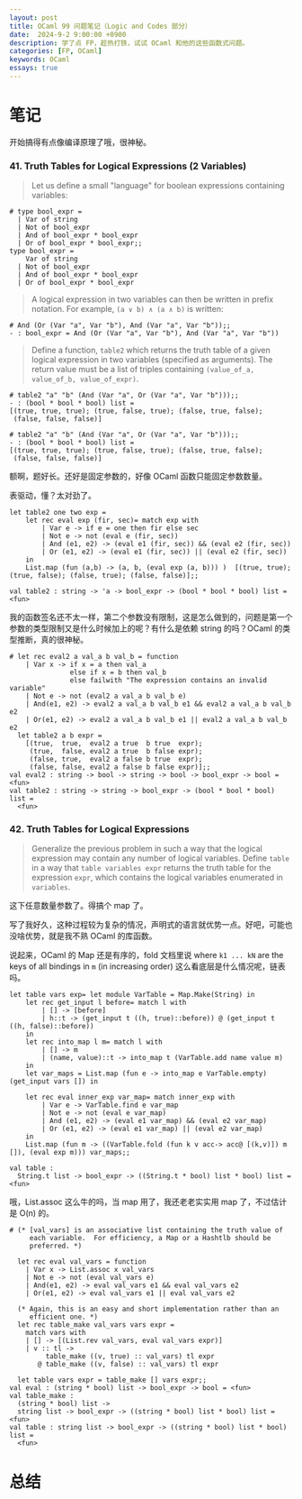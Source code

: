 ```yaml
---
layout: post
title: OCaml 99 问题笔记（Logic and Codes 部分）
date:  2024-9-2 9:00:00 +0900
description: 学了点 FP，趁热打铁，试试 OCaml 和他的这些函数式问题。
categories: [FP, OCaml]
keywords: OCaml
essays: true   
---
```


# 笔记

开始搞得有点像编译原理了哦，很神秘。

### 41. Truth Tables for Logical Expressions (2 Variables)

>Let us define a small "language" for boolean expressions containing variables:

```
# type bool_expr =
  | Var of string
  | Not of bool_expr
  | And of bool_expr * bool_expr
  | Or of bool_expr * bool_expr;;
type bool_expr =
    Var of string
  | Not of bool_expr
  | And of bool_expr * bool_expr
  | Or of bool_expr * bool_expr
```

> A logical expression in two variables can then be written in prefix notation. For example, `(a ∨ b) ∧ (a ∧ b)` is written:

```
# And (Or (Var "a", Var "b"), And (Var "a", Var "b"));;
- : bool_expr = And (Or (Var "a", Var "b"), And (Var "a", Var "b"))
```

> Define a function, `table2` which returns the truth table of a given logical expression in two variables (specified as arguments). The return value must be a list of triples containing `(value_of_a, value_of_b, value_of_expr)`.

```
# table2 "a" "b" (And (Var "a", Or (Var "a", Var "b")));;
- : (bool * bool * bool) list =
[(true, true, true); (true, false, true); (false, true, false);
 (false, false, false)]
```

```
# table2 "a" "b" (And (Var "a", Or (Var "a", Var "b")));;
- : (bool * bool * bool) list =
[(true, true, true); (true, false, true); (false, true, false);
 (false, false, false)]
```

额啊，题好长。还好是固定参数的，好像 OCaml 函数只能固定参数数量。

表驱动，懂？太对劲了。

```
let table2 one two exp = 
	let rec eval exp (fir, sec)= match exp with
		| Var e -> if e = one then fir else sec
		| Not e -> not (eval e (fir, sec))
		| And (e1, e2) -> (eval e1 (fir, sec)) && (eval e2 (fir, sec))
		| Or (e1, e2) -> (eval e1 (fir, sec)) || (eval e2 (fir, sec))
	in
	List.map (fun (a,b) -> (a, b, (eval exp (a, b))) )  [(true, true); (true, false); (false, true); (false, false)];;

val table2 : string -> 'a -> bool_expr -> (bool * bool * bool) list = <fun>

```

我的函数签名还不太一样，第二个参数没有限制，这是怎么做到的，问题是第一个参数的类型限制又是什么时候加上的呢？有什么是依赖 string 的吗？OCaml 的类型推断，真的很神秘。

```
# let rec eval2 a val_a b val_b = function
    | Var x -> if x = a then val_a
               else if x = b then val_b
               else failwith "The expression contains an invalid variable"
    | Not e -> not (eval2 a val_a b val_b e)
    | And(e1, e2) -> eval2 a val_a b val_b e1 && eval2 a val_a b val_b e2
    | Or(e1, e2) -> eval2 a val_a b val_b e1 || eval2 a val_a b val_b e2
  let table2 a b expr =
    [(true,  true,  eval2 a true  b true  expr);
     (true,  false, eval2 a true  b false expr);
     (false, true,  eval2 a false b true  expr);
     (false, false, eval2 a false b false expr)];;
val eval2 : string -> bool -> string -> bool -> bool_expr -> bool = <fun>
val table2 : string -> string -> bool_expr -> (bool * bool * bool) list =
  <fun>
```

### 42.  Truth Tables for Logical Expressions

> Generalize the previous problem in such a way that the logical expression may contain any number of logical variables. Define `table` in a way that `table variables expr` returns the truth table for the expression `expr`, which contains the logical variables enumerated in `variables`.

这下任意数量参数了。得搞个 map 了。

写了我好久，这种过程较为复杂的情况，声明式的语言就优势一点。好吧，可能也没啥优势，就是我不熟 OCaml 的库函数。

说起来，OCaml 的 Map 还是有序的，fold 文档里说 where `k1 ... kN` are the keys of all bindings in `m` (in increasing order) 这么看底层是什么情况呢，链表吗。

```
let table vars exp= let module VarTable = Map.Make(String) in
	let rec get_input l before= match l with
		| [] -> [before]
		| h::t -> (get_input t ((h, true)::before)) @ (get_input t ((h, false)::before))
	in
	let rec into_map l m= match l with 
		| [] -> m
		| (name, value)::t -> into_map t (VarTable.add name value m)
	in
	let var_maps = List.map (fun e -> into_map e VarTable.empty) (get_input vars []) in 

	let rec eval inner_exp var_map= match inner_exp with
		| Var e -> VarTable.find e var_map
		| Not e -> not (eval e var_map)
		| And (e1, e2) -> (eval e1 var_map) && (eval e2 var_map)
		| Or (e1, e2) -> (eval e1 var_map) || (eval e2 var_map)
	in
	List.map (fun m -> ((VarTable.fold (fun k v acc-> acc@ [(k,v)]) m []), (eval exp m))) var_maps;;

val table :
  String.t list -> bool_expr -> ((String.t * bool) list * bool) list = <fun>

```

哦，List.assoc 这么牛的吗，当 map 用了，我还老老实实用 map 了，不过估计是 O(n) 的。

```
# (* [val_vars] is an associative list containing the truth value of
     each variable.  For efficiency, a Map or a Hashtlb should be
     preferred. *)

  let rec eval val_vars = function
    | Var x -> List.assoc x val_vars
    | Not e -> not (eval val_vars e)
    | And(e1, e2) -> eval val_vars e1 && eval val_vars e2
    | Or(e1, e2) -> eval val_vars e1 || eval val_vars e2

  (* Again, this is an easy and short implementation rather than an
     efficient one. *)
  let rec table_make val_vars vars expr =
    match vars with
    | [] -> [(List.rev val_vars, eval val_vars expr)]
    | v :: tl ->
         table_make ((v, true) :: val_vars) tl expr
       @ table_make ((v, false) :: val_vars) tl expr

  let table vars expr = table_make [] vars expr;;
val eval : (string * bool) list -> bool_expr -> bool = <fun>
val table_make :
  (string * bool) list ->
  string list -> bool_expr -> ((string * bool) list * bool) list = <fun>
val table : string list -> bool_expr -> ((string * bool) list * bool) list =
  <fun>

```



# 总结

